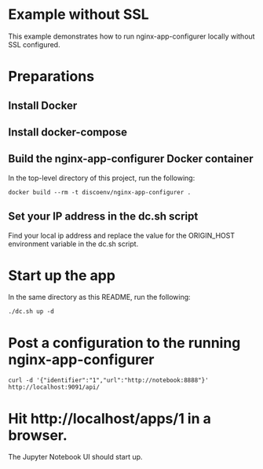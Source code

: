 Example without SSL
===================

This example demonstrates how to run nginx-app-configurer locally without SSL
configured.

# Preparations

## Install Docker

## Install docker-compose

## Build the nginx-app-configurer Docker container

In the top-level directory of this project, run the following:

    docker build --rm -t discoenv/nginx-app-configurer .

## Set your IP address in the dc.sh script

Find your local ip address and replace the value for the ORIGIN_HOST environment
variable in the dc.sh script.

# Start up the app

In the same directory as this README, run the following:

    ./dc.sh up -d

# Post a configuration to the running nginx-app-configurer

    curl -d '{"identifier":"1","url":"http://notebook:8888"}' http://localhost:9091/api/

# Hit http://localhost/apps/1 in a browser.

The Jupyter Notebook UI should start up.
